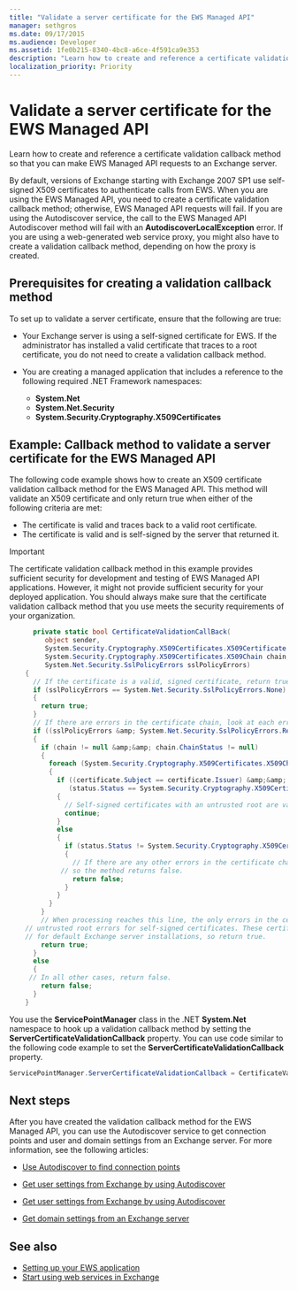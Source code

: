 ```yaml
---
title: "Validate a server certificate for the EWS Managed API"
manager: sethgros
ms.date: 09/17/2015
ms.audience: Developer
ms.assetid: 1fe0b215-8340-4bc8-a6ce-4f591ca9e353
description: "Learn how to create and reference a certificate validation callback method so that you can make EWS Managed API requests to an Exchange server."
localization_priority: Priority
---
```


# Validate a server certificate for the EWS Managed API

Learn how to create and reference a certificate validation callback method so that you can make EWS Managed API requests to an Exchange server.
  
By default, versions of Exchange starting with Exchange 2007 SP1 use self-signed X509 certificates to authenticate calls from EWS. When you are using the EWS Managed API, you need to create a certificate validation callback method; otherwise, EWS Managed API requests will fail. If you are using the Autodiscover service, the call to the EWS Managed API Autodiscover method will fail with an **AutodiscoverLocalException** error. If you are using a web-generated web service proxy, you might also have to create a validation callback method, depending on how the proxy is created.
  
## Prerequisites for creating a validation callback method

<a name="bk_prereq"> </a>

To set up to validate a server certificate, ensure that the following are true:
  
- Your Exchange server is using a self-signed certificate for EWS. If the administrator has installed a valid certificate that traces to a root certificate, you do not need to create a validation callback method.

- You are creating a managed application that includes a reference to the following required .NET Framework namespaces:

  - **System.Net**
  - **System.Net.Security**
  - **System.Security.Cryptography.X509Certificates**

## Example: Callback method to validate a server certificate for the EWS Managed API

<a name="bk_example"> </a>

The following code example shows how to create an X509 certificate validation callback method for the EWS Managed API. This method will validate an X509 certificate and only return true when either of the following criteria are met:
  
- The certificate is valid and traces back to a valid root certificate.
- The certificate is valid and is self-signed by the server that returned it.

> [!IMPORTANT]
> The certificate validation callback method in this example provides sufficient security for development and testing of EWS Managed API applications. However, it might not provide sufficient security for your deployed application. You should always make sure that the certificate validation callback method that you use meets the security requirements of your organization.
  
```cs
      private static bool CertificateValidationCallBack(
         object sender,
         System.Security.Cryptography.X509Certificates.X509Certificate certificate,
         System.Security.Cryptography.X509Certificates.X509Chain chain,
         System.Net.Security.SslPolicyErrors sslPolicyErrors)
    {
      // If the certificate is a valid, signed certificate, return true.
      if (sslPolicyErrors == System.Net.Security.SslPolicyErrors.None)
      {
        return true;
      }
      // If there are errors in the certificate chain, look at each error to determine the cause.
      if ((sslPolicyErrors &amp; System.Net.Security.SslPolicyErrors.RemoteCertificateChainErrors) != 0)
      {
        if (chain != null &amp;&amp; chain.ChainStatus != null)
        {
          foreach (System.Security.Cryptography.X509Certificates.X509ChainStatus status in chain.ChainStatus)
          {
            if ((certificate.Subject == certificate.Issuer) &amp;&amp;
               (status.Status == System.Security.Cryptography.X509Certificates.X509ChainStatusFlags.UntrustedRoot))
            {
              // Self-signed certificates with an untrusted root are valid. 
              continue;
            }
            else
            {
              if (status.Status != System.Security.Cryptography.X509Certificates.X509ChainStatusFlags.NoError)
              {
                // If there are any other errors in the certificate chain, the certificate is invalid,
             // so the method returns false.
                return false;
              }
            }
          }
        }
        // When processing reaches this line, the only errors in the certificate chain are 
    // untrusted root errors for self-signed certificates. These certificates are valid
    // for default Exchange server installations, so return true.
        return true;
      }
      else
      {
     // In all other cases, return false.
        return false;
      }
    }

```

You use the **ServicePointManager** class in the .NET **System.Net** namespace to hook up a validation callback method by setting the **ServerCertificateValidationCallback** property. You can use code similar to the following code example to set the **ServerCertificateValidationCallback** property.
  
```cs
ServicePointManager.ServerCertificateValidationCallback = CertificateValidationCallBack;

```

## Next steps

<a name="bk_example"> </a>

After you have created the validation callback method for the EWS Managed API, you can use the Autodiscover service to get connection points and user and domain settings from an Exchange server. For more information, see the following articles:
  
- [Use Autodiscover to find connection points](how-to-use-autodiscover-to-find-connection-points.md)

- [Get user settings from Exchange by using Autodiscover](how-to-get-user-settings-from-exchange-by-using-autodiscover.md)

- [Get user settings from Exchange by using Autodiscover](how-to-get-user-settings-from-exchange-by-using-autodiscover.md)

- [Get domain settings from an Exchange server](how-to-get-domain-settings-from-an-exchange-server.md)

## See also

- [Setting up your EWS application](setting-up-your-ews-application.md)  
- [Start using web services in Exchange](start-using-web-services-in-exchange.md)
